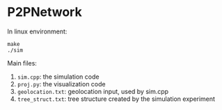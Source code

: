 # P2PNetwork

In linux environment:

```
make
./sim
```



Main files:

1. `sim.cpp`: the simulation code
2. `proj.py`: the visualization code
3. `geolocation.txt`: geolocation input, used by sim.cpp
4. `tree_struct.txt`: tree structure created by the simulation experiment